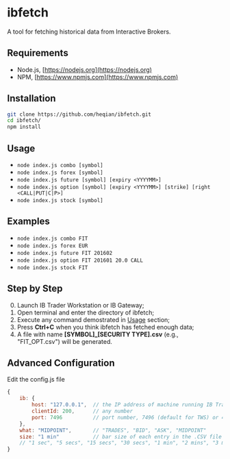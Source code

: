 # ibfetch
A tool for fetching historical data from Interactive Brokers.

## Requirements
* Node.js, [https://nodejs.org](https://nodejs.org)
* NPM, [https://www.npmjs.com](https://www.npmjs.com)

## Installation
```sh
git clone https://github.com/heqian/ibfetch.git
cd ibfetch/
npm install
```

## Usage
* `node index.js combo [symbol]`
* `node index.js forex [symbol]`
* `node index.js future [symbol] [expiry <YYYYMM>]`
* `node index.js option [symbol] [expiry <YYYYMM>] [strike] [right <CALL|PUT|C|P>]`
* `node index.js stock [symbol]`

## Examples
* `node index.js combo FIT`
* `node index.js forex EUR`
* `node index.js future FIT 201602`
* `node index.js option FIT 201601 20.0 CALL`
* `node index.js stock FIT`

## Step by Step
0. Launch IB Trader Workstation or IB Gateway;
0. Open terminal and enter the directory of ibfetch;
0. Execute any command demostrated in [Usage](#usage) section;
0. Press **Ctrl+C** when you think ibfetch has fetched enough data;
0. A file with name **[SYMBOL]_[SECURITY TYPE].csv** (e.g., "FIT_OPT.csv") will be generated.

## Advanced Configuration
Edit the config.js file
```js
{
	ib: {
		host: "127.0.0.1",	// the IP address of machine running IB Trader Workstation (TWS) or IB Gateway (IBG) 
		clientId: 200,		// any number
		port: 7496			// port number, 7496 (default for TWS) or 4002 (default for IBG)
	},
	what: "MIDPOINT",		// "TRADES", "BID", "ASK", "MIDPOINT"
	size: "1 min"			// bar size of each entry in the .CSV file
	// "1 sec", "5 secs", "15 secs", "30 secs", "1 min", "2 mins", "3 mins", "5 mins", "15 mins", "30 mins", "1 hour", "1 day"
}
```
